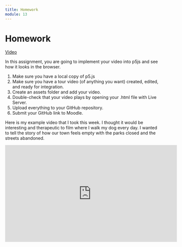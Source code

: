 ```yaml
---
title: Homework
module: 13
---
```


# Homework

<a href="https://umontana.zoom.us/rec/play/vJEsdOqvpmo3GtGT5gSDB6V8W9W6Kams0SkdqPIImhnmVHlRNwHwMLpGMeC0ItRwB9GdDlqnwfNLT3F8?continueMode=true">Video</a>

In this assignment, you are going to implement your video into p5js and see how it looks in the browser.

1. Make sure you have a local copy of p5.js
2. Make sure you have a tour video  (of anything you want) created, edited, and ready for integration.
3. Create an assets folder and add your video.
4. Double-check that your video plays by opening your .html file with Live Server.
5. Upload everything to your GitHub repository.
6. Submit your GitHub link to Moodle.

Here is my example video that I took this week.  I thought it would be interesting and therapeutic to film where I walk my dog every day.  I wanted to tell the story of how our town feels empty with the parks closed and the streets abandoned.

<iframe width="560" height="315" src="https://www.youtube.com/embed/tOeQ1akOdJo" frameborder="0" allow="accelerometer; autoplay; encrypted-media; gyroscope; picture-in-picture" allowfullscreen></iframe>
